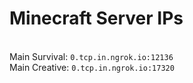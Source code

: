
# Minecraft Server IPs

</br>Main Survival: `0.tcp.in.ngrok.io:12136`
</br>Main Creative: `0.tcp.in.ngrok.io:17320`
